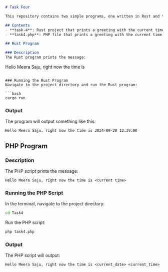 
```markdown
# Task Four

This repository contains two simple programs, one written in Rust and the other in PHP, that display a personalized greeting along with the current time. Both programs are set to show the current time in Indian Standard Time (IST).

## Contents
- **task-4**: Rust project that prints a greeting with the current time.
- **task4.php**: PHP file that prints a greeting with the current time.

## Rust Program

### Description
The Rust program prints the message:

```
Hello Meera Saju, right now the time is <current time>
```

### Running the Rust Program
Navigate to the project directory and run the Rust program:

```bash
cargo run
```

### Output
The program will output something like this:

```
Hello Meera Saju, right now the time is 2024-09-20 12:39:00
```

## PHP Program

### Description
The PHP script prints the message:

```
Hello Meera Saju, right now the time is <current time>
```

### Running the PHP Script
In the terminal, navigate to the project directory:

```bash
cd Task4
```

Run the PHP script:

```bash
php task4.php
```

### Output
The PHP script will output:

```
Hello Meera Saju, right now the time is <current_date> <current_time>
```

